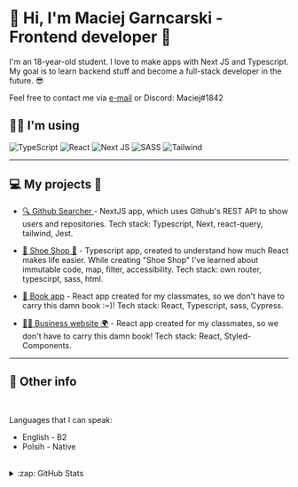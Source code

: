 # 👋 Hi, I'm Maciej Garncarski - Frontend developer 🗿

I'm an 18-year-old student. I love to make apps with Next JS and Typescript. My goal is to learn backend stuff and become a full-stack developer in the future. 😎

Feel free to contact me via <a href="mailto:maciejg0220@gmail.com">e-mail</a> or Discord: Maciej#1842

## 👨‍💻 I'm using
![TypeScript](https://img.shields.io/badge/typescript-%23007ACC.svg?style=for-the-badge&logo=typescript&logoColor=white)
![React](https://img.shields.io/badge/react-424242?style=for-the-badge&logo=react&logoColor=%2361DAFB)
![Next JS](https://img.shields.io/badge/Next-gray?style=for-the-badge&logo=next.js&logoColor=white)
![SASS](https://img.shields.io/badge/Sass-CC6699?style=for-the-badge&logo=sass&logoColor=white)
![Tailwind](https://img.shields.io/badge/Tailwind-0ea5e9?style=for-the-badge&logo=tailwind-css&logoColor=white)

---

## 💻 My projects 👷
 

- [🔍 Github Searcher ](https://github.com/MaciejGarncarski/github-searcher) - NextJS app, which uses Github's REST API to show users and repositories. Tech stack: Typescript, Next, react-query, tailwind, Jest.
  
- [👟 Shoe Shop 🛒](https://github.com/MaciejGarncarski/shoe-shop) - Typescript app, created to understand how much React makes life easier. While creating "Shoe Shop" I've learned about immutable code, map, filter, accessibility. Tech stack: own router, typescirpt, sass, html.
  
- [📖 Book app](https://github.com/MaciejGarncarski/maciejgarncarski.github.io) - React app created for my classmates, so we don't have to carry this damn book :~)! Tech stack: React, Typescript, sass, Cypress.

- [🧑‍💼 Business website 🌍](https://github.com/MaciejGarncarski/Buisness-Website) - React app created for my classmates, so we don't have to carry this damn book! Tech stack: React, Styled-Components.

---

## 🥸 Other info

<br />


Languages that I can speak:
- English - B2
- Polsih - Native

<br />


<details>
  <summary>:zap: GitHub Stats</summary>
    <img align="left" alt="MaciejGarncarski's GitHub Stats" src="https://github-readme-stats.vercel.app/api?username=MaciejGarncarski&show_icons=true&hide_border=false&title_color=ff652f&icon_color=FFE400&bg_color=09131B&text_color=ffffff&border_color=0c1a25" />
</details>